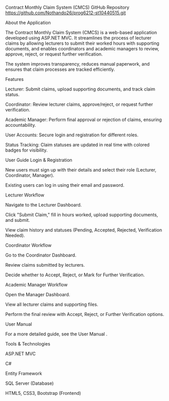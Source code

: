 Contract Monthly Claim System (CMCS)
GitHub Repository 
https://github.com/Nothando26/prog6212-st10440515.git


About the Application

The Contract Monthly Claim System (CMCS) is a web-based application developed using ASP.NET MVC. It streamlines the process of lecturer claims by allowing lecturers to submit their worked hours with supporting documents, and enables coordinators and academic managers to review, approve, reject, or request further verification.

The system improves transparency, reduces manual paperwork, and ensures that claim processes are tracked efficiently.

Features

Lecturer: Submit claims, upload supporting documents, and track claim status.

Coordinator: Review lecturer claims, approve/reject, or request further verification.

Academic Manager: Perform final approval or rejection of claims, ensuring accountability.

User Accounts: Secure login and registration for different roles.

Status Tracking: Claim statuses are updated in real time with colored badges for visibility.

User Guide
Login & Registration

New users must sign up with their details and select their role (Lecturer, Coordinator, Manager).

Existing users can log in using their email and password.

Lecturer Workflow

Navigate to the Lecturer Dashboard.

Click "Submit Claim," fill in hours worked, upload supporting documents, and submit.

View claim history and statuses (Pending, Accepted, Rejected, Verification Needed).

Coordinator Workflow

Go to the Coordinator Dashboard.

Review claims submitted by lecturers.

Decide whether to Accept, Reject, or Mark for Further Verification.

Academic Manager Workflow

Open the Manager Dashboard.

View all lecturer claims and supporting files.

Perform the final review with Accept, Reject, or Further Verification options.

User Manual

For a more detailed guide, see the User Manual
.

Tools & Technologies

ASP.NET MVC

C#

Entity Framework

SQL Server (Database)

HTML5, CSS3, Bootstrap (Frontend)
